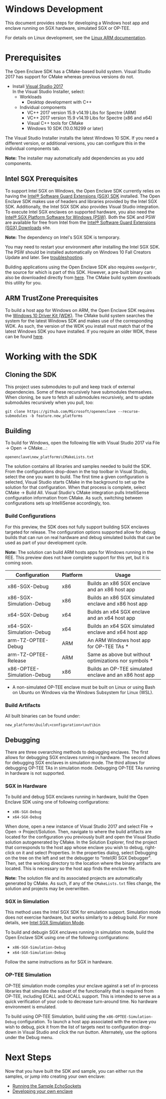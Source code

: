 Windows Development
=============

This document provides steps for developing a Windows host app and enclave
running on SGX hardware, simulated SGX or OP-TEE.

For details on Linux development, see the [Linux ARM
documentation](linux_arm_dev.md).

# Prerequisites

The Open Enclave SDK has a CMake-based build system. Visual Studio 2017 has
support for CMake whereas previous versions do not.

- Install [Visual Studio 2017](https://visualstudio.microsoft.com/downloads/)  
  In the Visual Studio Installer, select:
  - Workloads
    - Desktop development with C++
  - Individual components
    - VC++ 2017 version 15.9 v14.19 Libs for Spectre (ARM)
    - VC++ 2017 version 15.9 v14.19 Libs for Spectre (x86 and x64)
    - Visual C++ tools for CMake
    - Windows 10 SDK (10.0.16299 or later)

The Visual Studio Installer installs the latest Windows 10 SDK. If you need a
different version, or additional versions, you can configure this in the
individual components tab.

**Note:** The installer may automatically add dependencies as you add
components.

## Intel SGX Prerequisites

To support Intel SGX on Windows, the Open Enclave SDK currently relies on having
the [Intel® Software Guard Extensions (SGX)
SDK](https://software.intel.com/sites/default/files/managed/d1/0a/Intel-SGX-SDK-Release-Notes-for-Windows-OS.pdf)
installed. The Open Enclave SDK makes use of headers and libraries provided by
the Intel SGX SDK. Additionally, the Intel SGX SDK also provides Visual Studio
integration. To execute Intel SGX enclaves on supported hardware, you also need
the [Intel® SGX Platform Software for Windows
(PSW)](https://software.intel.com/sites/default/files/managed/0f/c8/Intel-SGX-PSW-Release-Notes-for-Windows-OS.pdf).
Both the SDK and PSW are available for free from Intel from the [Intel® Software
Guard Extensions (SGX)
Downloads](https://software.intel.com/en-us/sgx-sdk/download) site.

**Note:** The dependency on Intel's SGX SDK is temporary.

You may need to restart your environment after installing the Intel SGX SDK. The
PSW should be installed automatically on Windows 10 Fall Creators Update and
later. See
[troubleshooting](../../docs/GettingStartedDocs/GettingStarted.Windows.md#troubleshooting).

Building applications using the Open Enclave SDK also requires `oeedger8r`, the
source for which is part of this SDK. However, a pre-built binary can also be
downloaded directly from
[here](https://oedownload.blob.core.windows.net/binaries/oeedger8r.exe). The
CMake build system downloads this utility for you.

## ARM TrustZone Prerequisites

To build a host app for Windows on ARM, the Open Enclave SDK requires the
[Windows 10 Driver Kit
(WDK)](https://docs.microsoft.com/en-us/windows-hardware/drivers/download-the-wdk).
The CMake build system searches the system for the latest Windows SDK and makes
use of the corresponding WDK. As such, the version of the WDK you install must
match that of the latest Windows SDK you have installed. If you require an older
WDK, these can be found
[here](https://docs.microsoft.com/en-us/windows-hardware/drivers/other-wdk-downloads).

# Working with the SDK

## Cloning the SDK

This project uses submodules to pull and keep track of external dependencies.
Some of these recursively have submodules themselves. When cloning, be sure to
fetch all submodules recursively, and to update submodules recursively when you
pull, too:

```
git clone https://github.com/Microsoft/openenclave --recurse-submodules -b feature.new_platforms
```

## Building

To build for Windows, open the following file with Visual Studio 2017 via File
-> Open -> CMake...:

```
openenclave\new_platforms\CMakeLists.txt
```

The solution contains all libraries and samples needed to build the SDK. From
the configurations drop-down in the top toolbar in Visual Studio, select the one
you want to build. The first time a given configuration is selected, Visual
Studio starts CMake in the background to set up the solution for that
configuration. When that process is complete, select CMake -> Build All. Visual
Studio's CMake integration pulls IntelliSense configuration information from
CMake. As such, switching between configurations sets up IntelliSense
accordingly, too.

### Build Configurations

For this preview, the SDK does not fully support building SGX enclaves targeted
for release. The configuration options supported allow for debug builds that can
run on real hardware and debug simulated builds that can be used as part of your
development cycle.

**Note:** The solution can build ARM hosts apps for Windows running in the REE.
This preview does not have complete support for this yet, but it is coming soon.

| Configuration              | Platform  | Usage                                                  |
| -------------------------- | --------- | ------------------------------------------------------ |
| x86-SGX-Debug              | x86       | Builds an x86 SGX enclave and an x86 host app          |
| x86-SGX-Simulation-Debug   | x86       | Builds an x86 SGX simulated enclave and x86 host app   |
| x64-SGX-Debug              | x64       | Builds an x64 SGX enclave and an x64 host app          |
| x64-SGX-Simulation-Debug   | x64       | Builds an x64 SGX simulated enclave and x64 host app   |
| arm-TZ-OPTEE-Debug         | ARM       | An ARM Windows host app for OP-TEE TAs *               |
| arm-TZ-OPTEE-Release       | ARM       | Same as above but without optimizations nor symbols *  |
| x86-OPTEE-Simulation-Debug | x86       | Builds an OP-TEE simulated enclave and an x86 host app |

* A non-simulated OP-TEE enclave must be built on Linux or using Bash on Ubuntu
  on Windows via the Windows Subsystem for Linux (WSL).

### Build Artifacts

All built binaries can be found under:

```
new_platforms\build\<configuration>\out\bin
```

## Debugging

There are three overarching methods to debugging enclaves. The first allows for
debugging SGX enclaves running in hardware. The second allows for debugging SGX
enclaves in simulation mode. The third allows for debugging OP-TEE TAs in
simulation mode. Debugging OP-TEE TAs running in hardware is not supported.

### SGX in Hardware

To build and debug SGX enclaves running in hardware, build the Open Enclave SDK
using one of following configurations:

- `x86-SGX-Debug`
- `x64-SGX-Debug`

When done, open a new instance of Visual Studio 2017 and select File -> Open ->
Project/Solution. Then, navigate to where the build artifacts are located for
the configuration you previously built and open the Visual Studio solution
autogenerated by CMake. In the Solution Explorer, find the project that
corresponds to the host app whose enclave you wish to debug, right-click on it
and select Properties. In the properties dialog, select Debugging on the tree on
the left and set the debugger to "Intel(R) SGX Debugger". Then, set the working
directory to the location where the binary artifacts are located. This is
necessary so the host app finds the enclave file.

**Note:** The solution file and its associated projects are automatically
generated by CMake. As such, if any of the `CMakeLists.txt` files change, the
solution and projects may be overwritten.

### SGX in Simulation

This method uses the Intel SGX SDK for emulation support. Simulation mode does
not exercise hardware, but works similarly to a debug build. For more details,
see [Intel SGX Simulation
Mode](https://software.intel.com/en-us/blogs/2016/05/30/usage-of-simulation-mode-in-sgx-enhanced-application).

To build and debugin SGX enclaves running in simulation mode, build the Open
Enclave SDK using one of the following configurations:

- `x86-SGX-Simulation-Debug`
- `x64-SGX-Simulation-Debug`

Follow the same instructions as for SGX in hardware.

### OP-TEE Simulation

OP-TEE simulation mode compiles your enclave against a set of in-process
libraries that simulate the subset of the functionality that is required from
OP-TEE, including ECALL and OCALL support. This is intended to serve as a quick
verification of your code to decrease turn-around time. No hardware environment
is emulated.

To build using OP-TEE Simulation, build using the `x86-OPTEE-Simulation-Debug`
configuration. To launch a host app associated with the enclave you wish to
debug, pick it from the list of targets next to configuration drop-down in
Visual Studio and click the run button. Alternately, use the options under the
Debug menu.

# Next Steps

Now that you have built the SDK and sample, you can either run the samples, or
jump into creating your own enclave:

* [Running the Sample EchoSockets](sample_sockets.md#sgx)
* [Developing your own enclave](new_platform_dev.md)
